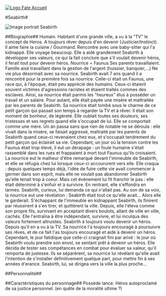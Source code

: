 [![Logo Fate Accueil](../img/power_fate.PNG)](../index.html)

#Seabirth#

![Image portrait Seabirth](../img/seabirth.jpg)

##Biographie##
Humain. Habitant d'une grande ville, a vu à la "TV" le concept de Heros. A toujours rêver depuis d'en devenir (Justicier/Instinct). Il aime faire la cuisine / Gourmand. Rencontre avec une baby-sitter qui l'a kidnappé. Elle voyage beaucoup. Elle a aidé grandement Seabirth à développer ses valeurs, ce qui la fait conclure que s'il voulait devenir héros, il ferait tout pour devenir héros. Nourrice = Faunus Ses parents travaillaient. Famille aisé travaillant dans la gestion de l'argent (huissier, banquier,...)
Ne vie plus désormait avec sa nourrice.
Seabirth avait 7 ans quand il a rencontré pour la première fois sa nourrice. Celle-ci était un Faunus, une race qui, à l'époque, était peu apprécié des humains. Ceux-ci étaient souvent victimes d'agressions racistes et étaient traités commes des esclaves. Ainsi, sa nourrice était parmis les "heureux" élus à posséder un travail et un salaire. Pour autant, elle était payée une misère et maltraitée par les parents de Seabirth. 
Sa nourrice était tombé sous le charme de ce petit garçon qui passait son temps à regarder la TV et à rêver. Il était son moment de bonheur, de légèreté. Elle oublait toutes ses douleurs, ses tristesses et ses regrets quand elle s'occupait de lui. Elle se comportait comme une mère.
Un an passa sans que rien de notable ne se déroula : elle vivait dans la misère, se faisait aggressé, maltraité par les parents de Seabirth quand ceux-ci revenaient chez eux, et s'occupait tendrement du petit garçon qui éclairait sa vie. Cependant, un jour où la tension contre les Faunus était trop élevé, il eut un dérapage : un foule humaine s'était rassemblé dans les rues et frappaient à mort tout Faunus qu'ils croisaient. La nourrice eut le malheur d'être remarqué devant l'immeuble de Seabirth, et elle se réfugia chez lui lorsque ceux-ci accoururent vers elle. 
Elle craqua : depuis quelques temps déjà, l'idée de fuire cette vie avait commencer à germer dans son esprit, mais elle ne voulait pas abandonner Seabirth qu'elle tenait trop à coeur. Mais cet événement lui fit franchir le pas : elle était déterminé à s'enfuir et à survivre. 
En rentrant, elle s'effondra en larmes. Seabirth, curieux, lui demanda ce qui n'allait pas. Au son de sa voix, la nourrice eut une révélation : Seabirth était tout ce qu'elle avait... Alors elle le garderait. 
S'échappant de l'immeuble en kidnappant Seabirth, ils finirent par réussirent à s'en tirer, et quittèrent la ville. Depuis, elle l'éleva comme son propre fils, survivant en acceptant divers boulots, allant de ville en ville, cachés.
Elle l'entraîna à être indépendant, survivre, et lui inculqua des valeurs fortement altruistes. 
Seabirth à toujours voulu devenir un héros. Depuis qu'il en a vu à la TV. Sa nourrice l'a toujours encouragé à poursuivre ses rêves, et de ce fait l'as toujours encouragé et aidé à devenir un héros. 
Cependant, le jour fatidique que celle-ci craignait fini par arivé : le jour où Seabirth voulu prendre son envol, se sentant prêt à devenir un héros. Elle décida de tester ses compétances en combat pour évaluer sa valeur, qu'il remporta de justesse. Ils se séparèrent, sa nourrice lui révélant qu'elle avait l'intention de s'installer définitivement quelque part, pour mettre fin à ses années d'erance. Seabirth, lui, se dirigea vers la ville la plus proche...

##Personnalité##

##Caractéristiques du personnage##
Possède lance.
Héros autoproclamé de sa justice personnel. (en quête de la moralité ultime ?)